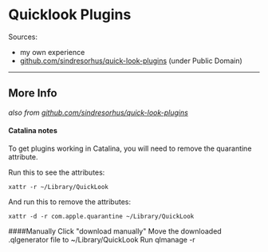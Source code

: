 # Quicklook Plugins

Sources:

* my own experience
* [github.com/sindresorhus/quick-look-plugins](https://github.com/sindresorhus/quick-look-plugins) (under Public Domain)

---
## More Info
_also from [github.com/sindresorhus/quick-look-plugins](https://github.com/sindresorhus/quick-look-plugins)_

#### Catalina notes
To get plugins working in Catalina, you will need to remove the quarantine attribute.

Run this to see the attributes:

```shell
xattr -r ~/Library/QuickLook
```

And run this to remove the attributes:

```shell
xattr -d -r com.apple.quarantine ~/Library/QuickLook
```

####Manually
Click "download manually"
Move the downloaded .qlgenerator file to ~/Library/QuickLook
Run qlmanage -r